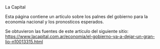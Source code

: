 La Capital

Esta página contiene un artículo sobre los palnes del gobierno para la economía nacional y los pronosticos esperados.

Se obtuvieron las fuentes de este artículo del siguiente sitio: https://www.lacapital.com.ar/economia/el-gobierno-va-a-dejar-un-gran-lio-n10013315.html
